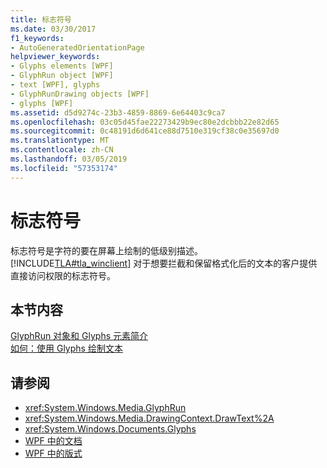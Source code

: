 ```yaml
---
title: 标志符号
ms.date: 03/30/2017
f1_keywords:
- AutoGeneratedOrientationPage
helpviewer_keywords:
- Glyphs elements [WPF]
- GlyphRun object [WPF]
- text [WPF], glyphs
- GlyphRunDrawing objects [WPF]
- glyphs [WPF]
ms.assetid: d5d9274c-23b3-4859-8869-6e64403c9ca7
ms.openlocfilehash: 03c05d45fae22273429b9ec80e2dcbbb22e82d65
ms.sourcegitcommit: 0c48191d6d641ce88d7510e319cf38c0e35697d0
ms.translationtype: MT
ms.contentlocale: zh-CN
ms.lasthandoff: 03/05/2019
ms.locfileid: "57353174"
---
```

# <a name="glyphs"></a>标志符号
标志符号是字符的要在屏幕上绘制的低级别描述。 [!INCLUDE[TLA#tla_winclient](../../../../includes/tlasharptla-winclient-md.md)] 对于想要拦截和保留格式化后的文本的客户提供直接访问权限的标志符号。  
  
## <a name="in-this-section"></a>本节内容  
 [GlyphRun 对象和 Glyphs 元素简介](introduction-to-the-glyphrun-object-and-glyphs-element.md)  
  [如何：使用 Glyphs 绘制文本](draw-text-using-glyphs.md)  
  
## <a name="see-also"></a>请参阅
- <xref:System.Windows.Media.GlyphRun>
- <xref:System.Windows.Media.DrawingContext.DrawText%2A>
- <xref:System.Windows.Documents.Glyphs>
- [WPF 中的文档](documents-in-wpf.md)
- [WPF 中的版式](typography-in-wpf.md)
